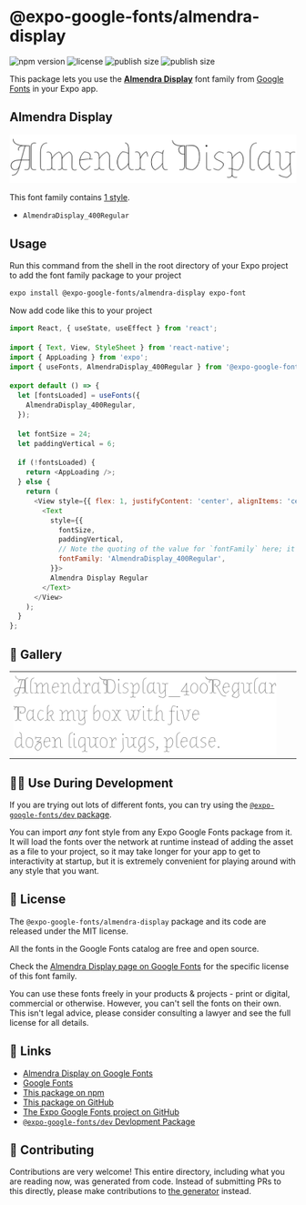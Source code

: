# @expo-google-fonts/almendra-display

![npm version](https://flat.badgen.net/npm/v/@expo-google-fonts/almendra-display)
![license](https://flat.badgen.net/github/license/expo/google-fonts)
![publish size](https://flat.badgen.net/packagephobia/install/@expo-google-fonts/almendra-display)
![publish size](https://flat.badgen.net/packagephobia/publish/@expo-google-fonts/almendra-display)

This package lets you use the [**Almendra Display**](https://fonts.google.com/specimen/Almendra+Display) font family from [Google Fonts](https://fonts.google.com/) in your Expo app.

## Almendra Display

![Almendra Display](./font-family.png)

This font family contains [1 style](#-gallery).

- `AlmendraDisplay_400Regular`

## Usage

Run this command from the shell in the root directory of your Expo project to add the font family package to your project
```sh
expo install @expo-google-fonts/almendra-display expo-font
```

Now add code like this to your project
```js
import React, { useState, useEffect } from 'react';

import { Text, View, StyleSheet } from 'react-native';
import { AppLoading } from 'expo';
import { useFonts, AlmendraDisplay_400Regular } from '@expo-google-fonts/almendra-display';

export default () => {
  let [fontsLoaded] = useFonts({
    AlmendraDisplay_400Regular,
  });

  let fontSize = 24;
  let paddingVertical = 6;

  if (!fontsLoaded) {
    return <AppLoading />;
  } else {
    return (
      <View style={{ flex: 1, justifyContent: 'center', alignItems: 'center' }}>
        <Text
          style={{
            fontSize,
            paddingVertical,
            // Note the quoting of the value for `fontFamily` here; it expects a string!
            fontFamily: 'AlmendraDisplay_400Regular',
          }}>
          Almendra Display Regular
        </Text>
      </View>
    );
  }
};

```

## 🔡 Gallery


||||
|-|-|-|
|![AlmendraDisplay_400Regular](./AlmendraDisplay_400Regular.ttf.png)||||


## 👩‍💻 Use During Development

If you are trying out lots of different fonts, you can try using the [`@expo-google-fonts/dev` package](https://github.com/expo/google-fonts/tree/master/font-packages/dev#readme).

You can import *any* font style from any Expo Google Fonts package from it. It will load the fonts
over the network at runtime instead of adding the asset as a file to your project, so it may take longer
for your app to get to interactivity at startup, but it is extremely convenient
for playing around with any style that you want.

## 📖 License

The `@expo-google-fonts/almendra-display` package and its code are released under the MIT license.

All the fonts in the Google Fonts catalog are free and open source.

Check the [Almendra Display page on Google Fonts](https://fonts.google.com/specimen/Almendra+Display) for the specific license of this font family.

You can use these fonts freely in your products & projects - print or digital, commercial or otherwise. However, you can't sell the fonts on their own. This isn't legal advice, please consider consulting a lawyer and see the full license for all details.

## 🔗 Links

- [Almendra Display on Google Fonts](https://fonts.google.com/specimen/Almendra+Display)
- [Google Fonts](https://fonts.google.com/)
- [This package on npm](https://www.npmjs.com/package/@expo-google-fonts/almendra-display)
- [This package on GitHub](https://github.com/expo/google-fonts/tree/master/font-packages/almendra-display)
- [The Expo Google Fonts project on GitHub](https://github.com/expo/google-fonts)
- [`@expo-google-fonts/dev` Devlopment Package](https://github.com/expo/google-fonts/tree/master/font-packages/dev)

## 🤝 Contributing

Contributions are very welcome! This entire directory, including what you are reading now, was generated from code. Instead of submitting PRs to this directly, please make contributions to [the generator](https://github.com/expo/google-fonts/tree/master/packages/generator) instead.
